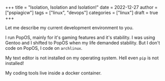 +++
title = "Isolation, Isolation and Isolation!"
date = 2022-12-27
author = ["pspiagicw"]
tags = ["linux", "devops"]
categories = ["linux"]
draft = true
+++

Let me describe my current development environment to you.

I run PopOS, mainly for it's gaming features and it's stability. I was using Gentoo and I shifted to PopOS when my life demanded stability.
But I don't code on PopOS, I code on `archlinux`.

My text editor is not installed on my operating system. Hell even `pip` is not installed!

My coding tools live inside a docker container.


